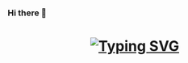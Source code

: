 ### Hi there 👋

<h1 align="center">
<a href="https://git.io/typing-svg"><img src="https://readme-typing-svg.demolab.com?font=Fira+Code&pause=1000&random=false&width=435&lines=Day Day Up;Enjoy The World&center=true&size=27" alt="Typing SVG" /></a>
</h1>
